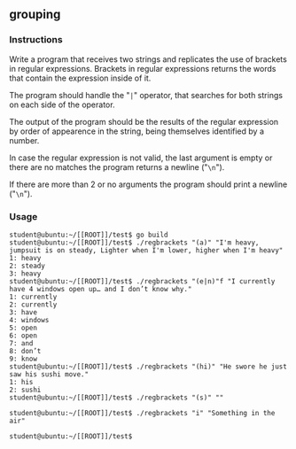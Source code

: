 ## grouping

### Instructions

Write a program that receives two strings and replicates the use of brackets in regular expressions. Brackets in regular expressions returns the words that contain the expression inside of it.

The program should handle the "`|`" operator, that searches for both strings on each side of the operator.

The output of the program should be the results of the regular expression by order of appearence in the string, being themselves identified by a number.

In case the regular expression is not valid, the last argument is empty or there are no matches the program returns a newline ("`\n`").

If there are more than 2 or no arguments the program should print a newline ("`\n`").

### Usage

```console
student@ubuntu:~/[[ROOT]]/test$ go build
student@ubuntu:~/[[ROOT]]/test$ ./regbrackets "(a)" "I'm heavy, jumpsuit is on steady, Lighter when I'm lower, higher when I'm heavy"
1: heavy
2: steady
3: heavy
student@ubuntu:~/[[ROOT]]/test$ ./regbrackets "(e|n)"f "I currently have 4 windows open up… and I don’t know why."
1: currently
2: currently
3: have
4: windows
5: open
6: open
7: and
8: don’t
9: know
student@ubuntu:~/[[ROOT]]/test$ ./regbrackets "(hi)" "He swore he just saw his sushi move."
1: his
2: sushi
student@ubuntu:~/[[ROOT]]/test$ ./regbrackets "(s)" ""

student@ubuntu:~/[[ROOT]]/test$ ./regbrackets "i" "Something in the air"

student@ubuntu:~/[[ROOT]]/test$
